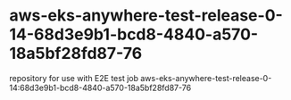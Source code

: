 # aws-eks-anywhere-test-release-0-14-68d3e9b1-bcd8-4840-a570-18a5bf28fd87-76
repository for use with E2E test job aws-eks-anywhere-test-release-0-14:68d3e9b1-bcd8-4840-a570-18a5bf28fd87-76
